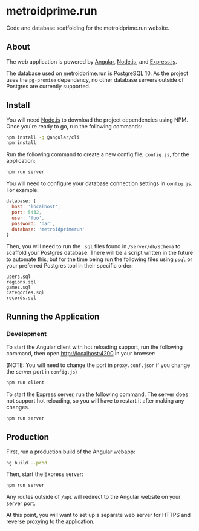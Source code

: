 # metroidprime.run

Code and database scaffolding for the metroidprime.run website.

## About

The web application is powered by [Angular](https://angular.io), [Node.js](https://nodejs.org), and [Express.js](https://expressjs.com/).

The database used on metroidprime.run is [PostgreSQL 10](https://www.postgresql.org/). As the project uses the `pg-promise` dependency, no other database servers outside of Postgres are currently supported.

## Install

You will need [Node.js](https://nodejs.org) to download the project dependencies using NPM. Once you're ready to go, run the following commands:

```bash
npm install -g @angular/cli
npm install
```

Run the following command to create a new config file, `config.js`, for the application:

```bash
npm run server
```

You will need to configure your database connection settings in `config.js`. For example:

```javascript
database: {
  host: 'localhost',
  port: 5432,
  user: 'foo',
  password: 'bar',
  database: 'metroidprimerun'
}
```

Then, you will need to run the `.sql` files found in `/server/db/schema` to scaffold your Postgres database. There will be a script written in the future to automate this, but for the time being run the following files using `psql` or your preferred Postgres tool in their specific order:

```
users.sql
regions.sql
games.sql
categories.sql
records.sql
```

## Running the Application

### Development

To start the Angular client with hot reloading support, run the following command, then open [http://localhost:4200](http://localhost:4200) in your browser:

(NOTE: You will need to change the port in `proxy.conf.json` if you change the server port in `config.js`)

```bash
npm run client
```

To start the Express server, run the following command. The server does not support hot reloading, so you will have to restart it after making any changes.

```bash
npm run server
```

## Production

First, run a production build of the Angular webapp:

```bash
ng build --prod
```

Then, start the Express server:

```bash
npm run server
```

Any routes outside of `/api` will redirect to the Angular website on your server port.

At this point, you will want to set up a separate web server for HTTPS and reverse proxying to the application.
